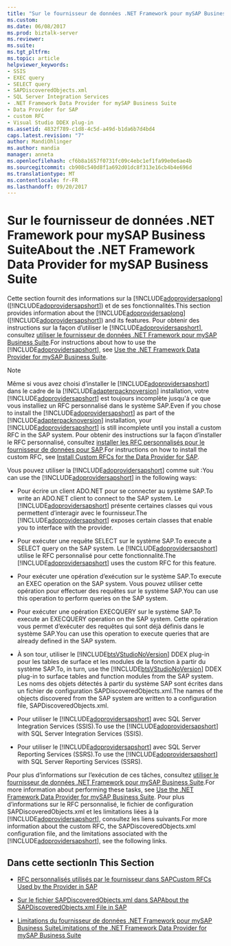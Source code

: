 ```yaml
---
title: "Sur le fournisseur de données .NET Framework pour mySAP Business Suite | Documents Microsoft"
ms.custom: 
ms.date: 06/08/2017
ms.prod: biztalk-server
ms.reviewer: 
ms.suite: 
ms.tgt_pltfrm: 
ms.topic: article
helpviewer_keywords:
- SSIS
- EXEC query
- SELECT query
- SAPDiscoveredObjects.xml
- SQL Server Integration Services
- .NET Framework Data Provider for mySAP Business Suite
- Data Provider for SAP
- custom RFC
- Visual Studio DDEX plug-in
ms.assetid: 4832f789-c1d8-4c5d-a49d-b1da6b7d4bd4
caps.latest.revision: "7"
author: MandiOhlinger
ms.author: mandia
manager: anneta
ms.openlocfilehash: cf6b8a1657f0731fc09c4ebc1ef1fa99e0e6ae4b
ms.sourcegitcommit: cb908c540d8f1a692d01dc8f313e16cb4b4e696d
ms.translationtype: MT
ms.contentlocale: fr-FR
ms.lasthandoff: 09/20/2017
---
```

# <a name="about-the-net-framework-data-provider-for-mysap-business-suite"></a><span data-ttu-id="7f749-102">Sur le fournisseur de données .NET Framework pour mySAP Business Suite</span><span class="sxs-lookup"><span data-stu-id="7f749-102">About the .NET Framework Data Provider for mySAP Business Suite</span></span>
<span data-ttu-id="7f749-103">Cette section fournit des informations sur la [!INCLUDE[adoprovidersaplong](../../includes/adoprovidersaplong-md.md)] ([!INCLUDE[adoprovidersapshort](../../includes/adoprovidersapshort-md.md)]) et de ses fonctionnalités.</span><span class="sxs-lookup"><span data-stu-id="7f749-103">This section provides information about the [!INCLUDE[adoprovidersaplong](../../includes/adoprovidersaplong-md.md)] ([!INCLUDE[adoprovidersapshort](../../includes/adoprovidersapshort-md.md)]) and its features.</span></span> <span data-ttu-id="7f749-104">Pour obtenir des instructions sur la façon d’utiliser le [!INCLUDE[adoprovidersapshort](../../includes/adoprovidersapshort-md.md)], consultez [utiliser le fournisseur de données .NET Framework pour mySAP Business Suite](../../adapters-and-accelerators/adapter-sap/use-the-net-framework-data-provider-for-mysap-business-suite.md).</span><span class="sxs-lookup"><span data-stu-id="7f749-104">For instructions about how to use the [!INCLUDE[adoprovidersapshort](../../includes/adoprovidersapshort-md.md)], see [Use the .NET Framework Data Provider for mySAP Business Suite](../../adapters-and-accelerators/adapter-sap/use-the-net-framework-data-provider-for-mysap-business-suite.md).</span></span>  
  
> [!NOTE]
>  <span data-ttu-id="7f749-105">Même si vous avez choisi d’installer le [!INCLUDE[adoprovidersapshort](../../includes/adoprovidersapshort-md.md)] dans le cadre de la [!INCLUDE[adapterpacknoversion](../../includes/adapterpacknoversion-md.md)] installation, votre [!INCLUDE[adoprovidersapshort](../../includes/adoprovidersapshort-md.md)] est toujours incomplète jusqu'à ce que vous installiez un RFC personnalisé dans le système SAP.</span><span class="sxs-lookup"><span data-stu-id="7f749-105">Even if you chose to install the [!INCLUDE[adoprovidersapshort](../../includes/adoprovidersapshort-md.md)] as part of the [!INCLUDE[adapterpacknoversion](../../includes/adapterpacknoversion-md.md)] installation, your [!INCLUDE[adoprovidersapshort](../../includes/adoprovidersapshort-md.md)] is still incomplete until you install a custom RFC in the SAP system.</span></span> <span data-ttu-id="7f749-106">Pour obtenir des instructions sur la façon d’installer le RFC personnalisé, consultez [installer les RFC personnalisés pour le fournisseur de données pour SAP](../../adapters-and-accelerators/adapter-sap/install-custom-rfcs-for-the-data-provider-for-sap.md).</span><span class="sxs-lookup"><span data-stu-id="7f749-106">For instructions on how to install the custom RFC, see [Install Custom RFCs for the Data Provider for SAP](../../adapters-and-accelerators/adapter-sap/install-custom-rfcs-for-the-data-provider-for-sap.md).</span></span>  
  
 <span data-ttu-id="7f749-107">Vous pouvez utiliser la [!INCLUDE[adoprovidersapshort](../../includes/adoprovidersapshort-md.md)] comme suit :</span><span class="sxs-lookup"><span data-stu-id="7f749-107">You can use the [!INCLUDE[adoprovidersapshort](../../includes/adoprovidersapshort-md.md)] in the following ways:</span></span>  
  
-   <span data-ttu-id="7f749-108">Pour écrire un client ADO.NET pour se connecter au système SAP.</span><span class="sxs-lookup"><span data-stu-id="7f749-108">To write an ADO.NET client to connect to the SAP system.</span></span> <span data-ttu-id="7f749-109">Le [!INCLUDE[adoprovidersapshort](../../includes/adoprovidersapshort-md.md)] présente certaines classes qui vous permettent d’interagir avec le fournisseur.</span><span class="sxs-lookup"><span data-stu-id="7f749-109">The [!INCLUDE[adoprovidersapshort](../../includes/adoprovidersapshort-md.md)] exposes certain classes that enable you to interface with the provider.</span></span>  
  
-   <span data-ttu-id="7f749-110">Pour exécuter une requête SELECT sur le système SAP.</span><span class="sxs-lookup"><span data-stu-id="7f749-110">To execute a SELECT query on the SAP system.</span></span> <span data-ttu-id="7f749-111">Le [!INCLUDE[adoprovidersapshort](../../includes/adoprovidersapshort-md.md)] utilise le RFC personnalisé pour cette fonctionnalité.</span><span class="sxs-lookup"><span data-stu-id="7f749-111">The [!INCLUDE[adoprovidersapshort](../../includes/adoprovidersapshort-md.md)] uses the custom RFC for this feature.</span></span>  
  
-   <span data-ttu-id="7f749-112">Pour exécuter une opération d’exécution sur le système SAP.</span><span class="sxs-lookup"><span data-stu-id="7f749-112">To execute an EXEC operation on the SAP system.</span></span> <span data-ttu-id="7f749-113">Vous pouvez utiliser cette opération pour effectuer des requêtes sur le système SAP.</span><span class="sxs-lookup"><span data-stu-id="7f749-113">You can use this operation to perform queries on the SAP system.</span></span>  
  
-   <span data-ttu-id="7f749-114">Pour exécuter une opération EXECQUERY sur le système SAP.</span><span class="sxs-lookup"><span data-stu-id="7f749-114">To execute an EXECQUERY operation on the SAP system.</span></span> <span data-ttu-id="7f749-115">Cette opération vous permet d’exécuter des requêtes qui sont déjà définis dans le système SAP.</span><span class="sxs-lookup"><span data-stu-id="7f749-115">You can use this operation to execute queries that are already defined in the SAP system.</span></span>  
  
-   <span data-ttu-id="7f749-116">À son tour, utiliser le [!INCLUDE[btsVStudioNoVersion](../../includes/btsvstudionoversion-md.md)] DDEX plug-in pour les tables de surface et les modules de la fonction à partir du système SAP.</span><span class="sxs-lookup"><span data-stu-id="7f749-116">To, in turn, use the [!INCLUDE[btsVStudioNoVersion](../../includes/btsvstudionoversion-md.md)] DDEX plug-in to surface tables and function modules from the SAP system.</span></span> <span data-ttu-id="7f749-117">Les noms des objets détectés à partir du système SAP sont écrites dans un fichier de configuration SAPDiscoveredObjects.xml.</span><span class="sxs-lookup"><span data-stu-id="7f749-117">The names of the objects discovered from the SAP system are written to a configuration file, SAPDiscoveredObjects.xml.</span></span>  
  
-   <span data-ttu-id="7f749-118">Pour utiliser le [!INCLUDE[adoprovidersapshort](../../includes/adoprovidersapshort-md.md)] avec SQL Server Integration Services (SSIS).</span><span class="sxs-lookup"><span data-stu-id="7f749-118">To use the [!INCLUDE[adoprovidersapshort](../../includes/adoprovidersapshort-md.md)] with SQL Server Integration Services (SSIS).</span></span>  
  
-   <span data-ttu-id="7f749-119">Pour utiliser le [!INCLUDE[adoprovidersapshort](../../includes/adoprovidersapshort-md.md)] avec SQL Server Reporting Services (SSRS).</span><span class="sxs-lookup"><span data-stu-id="7f749-119">To use the [!INCLUDE[adoprovidersapshort](../../includes/adoprovidersapshort-md.md)] with SQL Server Reporting Services (SSRS).</span></span>  
  
 <span data-ttu-id="7f749-120">Pour plus d’informations sur l’exécution de ces tâches, consultez [utiliser le fournisseur de données .NET Framework pour mySAP Business Suite](../../adapters-and-accelerators/adapter-sap/use-the-net-framework-data-provider-for-mysap-business-suite.md).</span><span class="sxs-lookup"><span data-stu-id="7f749-120">For more information about performing these tasks, see [Use the .NET Framework Data Provider for mySAP Business Suite](../../adapters-and-accelerators/adapter-sap/use-the-net-framework-data-provider-for-mysap-business-suite.md).</span></span> <span data-ttu-id="7f749-121">Pour plus d’informations sur le RFC personnalisé, le fichier de configuration SAPDiscoveredObjects.xml et les limitations liées à la [!INCLUDE[adoprovidersapshort](../../includes/adoprovidersapshort-md.md)], consultez les liens suivants.</span><span class="sxs-lookup"><span data-stu-id="7f749-121">For more information about the custom RFC, the SAPDiscoveredObjects.xml configuration file, and the limitations associated with the [!INCLUDE[adoprovidersapshort](../../includes/adoprovidersapshort-md.md)], see the following links.</span></span>  
  
## <a name="in-this-section"></a><span data-ttu-id="7f749-122">Dans cette section</span><span class="sxs-lookup"><span data-stu-id="7f749-122">In This Section</span></span>  
  
-   [<span data-ttu-id="7f749-123">RFC personnalisés utilisés par le fournisseur dans SAP</span><span class="sxs-lookup"><span data-stu-id="7f749-123">Custom RFCs Used by the Provider in SAP</span></span>](../../adapters-and-accelerators/adapter-sap/custom-rfcs-used-by-the-provider-in-sap.md)  
  
-   [<span data-ttu-id="7f749-124">Sur le fichier SAPDiscoveredObjects.xml dans SAP</span><span class="sxs-lookup"><span data-stu-id="7f749-124">About the SAPDiscoveredObjects.xml File in SAP</span></span>](../../adapters-and-accelerators/adapter-sap/about-the-sapdiscoveredobjects-xml-file-in-sap.md)  
  
-   [<span data-ttu-id="7f749-125">Limitations du fournisseur de données .NET Framework pour mySAP Business Suite</span><span class="sxs-lookup"><span data-stu-id="7f749-125">Limitations of the .NET Framework Data Provider for mySAP Business Suite</span></span>](../../adapters-and-accelerators/adapter-sap/limitations-of-the-net-framework-data-provider-for-mysap-business-suite.md)